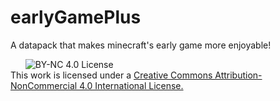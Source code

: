 # earlyGamePlus
A datapack that makes minecraft's early game more enjoyable!



&nbsp;&nbsp;&nbsp;&nbsp;&nbsp;&nbsp;![BY-NC 4.0 License](https://i.creativecommons.org/l/by-nc/4.0/88x31.png "BY-NC 4.0 License") <br>
This work is licensed under a [Creative Commons Attribution-NonCommercial 4.0 International License.](https://creativecommons.org/licenses/by-nc/4.0/legalcode)
